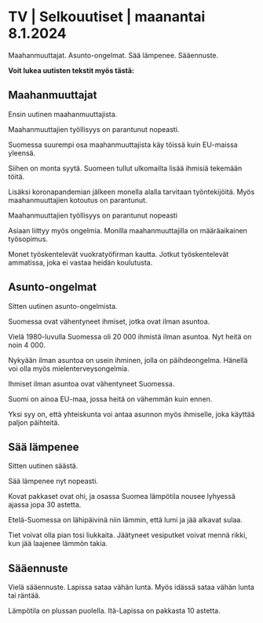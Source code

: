 # TV \| Selkouutiset \| maanantai 8.1.2024

Maahanmuuttajat. Asunto-ongelmat. Sää lämpenee. Sääennuste.

**Voit lukea uutisten tekstit myös tästä:**

## Maahanmuuttajat

Ensin uutinen maahanmuuttajista.

Maahanmuuttajien työllisyys on parantunut nopeasti.

Suomessa suurempi osa maahanmuuttajista käy töissä kuin EU-maissa yleensä.

Siihen on monta syytä. Suomeen tullut ulkomailta lisää ihmisiä tekemään töitä.

Lisäksi koronapandemian jälkeen monella alalla tarvitaan työntekijöitä. Myös maahanmuuttajien kotoutus on parantunut.

Maahanmuuttajien työllisyys on parantunut nopeasti

Asiaan liittyy myös ongelmia. Monilla maahanmuuttajilla on määräaikainen työsopimus.

Monet työskentelevät vuokratyöfirman kautta. Jotkut työskentelevät ammatissa, joka ei vastaa heidän koulutusta.

## Asunto-ongelmat

Sitten uutinen asunto-ongelmista.

Suomessa ovat vähentyneet ihmiset, jotka ovat ilman asuntoa.

Vielä 1980-luvulla Suomessa oli 20 000 ihmistä ilman asuntoa. Nyt heitä on noin 4 000.

Nykyään ilman asuntoa on usein ihminen, jolla on päihdeongelma. Hänellä voi olla myös mielenterveysongelmia.

Ihmiset ilman asuntoa ovat vähentyneet Suomessa.

Suomi on ainoa EU-maa, jossa heitä on vähemmän kuin ennen.

Yksi syy on, että yhteiskunta voi antaa asunnon myös ihmiselle, joka käyttää paljon päihteitä.

## Sää lämpenee

Sitten uutinen säästä.

Sää lämpenee nyt nopeasti.

Kovat pakkaset ovat ohi, ja osassa Suomea lämpötila nousee lyhyessä ajassa jopa 30 astetta.

Etelä-Suomessa on lähipäivinä niin lämmin, että lumi ja jää alkavat sulaa.

Tiet voivat olla pian tosi liukkaita. Jäätyneet vesiputket voivat mennä rikki, kun jää laajenee lämmön takia.

## Sääennuste

Vielä sääennuste. Lapissa sataa vähän lunta. Myös idässä sataa vähän lunta tai räntää.

Lämpötila on plussan puolella. Itä-Lapissa on pakkasta 10 astetta.

